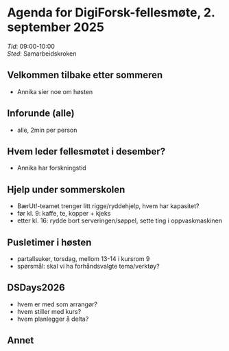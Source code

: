 # Agenda for DigiForsk-fellesmøte, 2. september 2025

*Tid*: 09:00-10:00  
*Sted*: Samarbeidskroken

## Velkommen tilbake etter sommeren
- Annika sier noe om høsten

## Inforunde (alle)
- alle, 2min per person  

## Hvem leder fellesmøtet i desember?

- Annika har forskningstid

## Hjelp under sommerskolen

- BærUt!-teamet trenger litt rigge/ryddehjelp, hvem har kapasitet?
- før kl. 9: kaffe, te, kopper + kjeks
- etter kl. 16: rydde bort serveringen/søppel, sette ting i oppvaskmaskinen

## Pusletimer i høsten

- partallsuker, torsdag, mellom 13-14 i kursrom 9
- spørsmål: skal vi ha forhåndsvalgte tema/verktøy?

## DSDays2026

- hvem er med som arrangør?
- hvem stiller med kurs?
- hvem planlegger å delta?

## Annet



